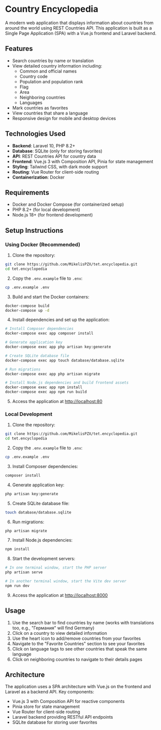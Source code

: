 # Country Encyclopedia

A modern web application that displays information about countries from around the world using REST Countries API. This application is built as a Single Page Application (SPA) with a Vue.js frontend and Laravel backend.

## Features

- Search countries by name or translation
- View detailed country information including:
  - Common and official names
  - Country code
  - Population and population rank
  - Flag
  - Area
  - Neighboring countries
  - Languages
- Mark countries as favorites
- View countries that share a language
- Responsive design for mobile and desktop devices

## Technologies Used

- **Backend**: Laravel 10, PHP 8.2+
- **Database**: SQLite (only for storing favorites)
- **API**: REST Countries API for country data
- **Frontend**: Vue.js 3 with Composition API, Pinia for state management
- **Styling**: Tailwind CSS, with dark mode support
- **Routing**: Vue Router for client-side routing
- **Containerization**: Docker

## Requirements

- Docker and Docker Compose (for containerized setup)
- PHP 8.2+ (for local development)
- Node.js 18+ (for frontend development)

## Setup Instructions

### Using Docker (Recommended)

1. Clone the repository:

```bash
git clone https://github.com/MikelisPZX/tet.encyclopedia.git
cd tet.encyclopedia
```

2. Copy the `.env.example` file to `.env`:

```bash
cp .env.example .env
```

3. Build and start the Docker containers:

```bash
docker-compose build
docker-compose up -d
```

4. Install dependencies and set up the application:

```bash
# Install Composer dependencies
docker-compose exec app composer install

# Generate application key
docker-compose exec app php artisan key:generate

# Create SQLite database file
docker-compose exec app touch database/database.sqlite

# Run migrations
docker-compose exec app php artisan migrate

# Install Node.js dependencies and build frontend assets
docker-compose exec app npm install
docker-compose exec app npm run build
```

5. Access the application at [http://localhost:80](http://localhost:80)

### Local Development

1. Clone the repository:

```bash
git clone https://github.com/MikelisPZX/tet.encyclopedia.git
cd tet.encyclopedia
```

2. Copy the `.env.example` file to `.env`:

```bash
cp .env.example .env
```

3. Install Composer dependencies:

```bash
composer install
```

4. Generate application key:

```bash
php artisan key:generate
```

5. Create SQLite database file:

```bash
touch database/database.sqlite
```

6. Run migrations:

```bash
php artisan migrate
```

7. Install Node.js dependencies:

```bash
npm install
```

8. Start the development servers:

```bash
# In one terminal window, start the PHP server
php artisan serve

# In another terminal window, start the Vite dev server
npm run dev
```

9. Access the application at [http://localhost:8000](http://localhost:8000)

## Usage

1. Use the search bar to find countries by name (works with translations too, e.g., "Германия" will find Germany)
2. Click on a country to view detailed information
3. Use the heart icon to add/remove countries from your favorites
4. Navigate to the "Favorite Countries" section to see your favorites
5. Click on language tags to see other countries that speak the same language
6. Click on neighboring countries to navigate to their details pages

## Architecture

The application uses a SPA architecture with Vue.js on the frontend and Laravel as a backend API. Key components:

- Vue.js 3 with Composition API for reactive components
- Pinia store for state management
- Vue Router for client-side routing
- Laravel backend providing RESTful API endpoints
- SQLite database for storing user favorites

